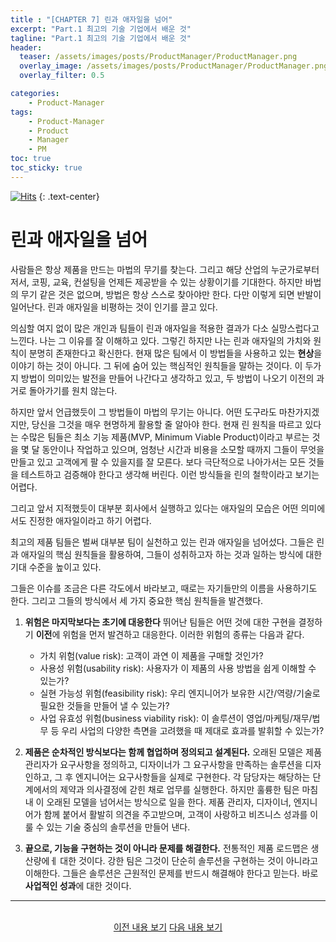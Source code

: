 ```yaml
---
title : "[CHAPTER 7] 린과 애자일을 넘어"
excerpt: "Part.1 최고의 기술 기업에서 배운 것"
tagline: "Part.1 최고의 기술 기업에서 배운 것"
header:
  teaser: /assets/images/posts/ProductManager/ProductManager.png
  overlay_image: /assets/images/posts/ProductManager/ProductManager.png
  overlay_filter: 0.5

categories:
    - Product-Manager
tags:
    - Product-Manager
    - Product
    - Manager
    - PM
toc: true
toc_sticky: true
---
```


[![Hits](https://hits.seeyoufarm.com/api/count/incr/badge.svg?url=https%3A%2F%2Fsanghyuk.dev%2Fproduct-manager%2F9%2F&count_bg=%23555555&title_bg=%230581A6&icon=&icon_color=%23E7E7E7&title=hits&edge_flat=false)](https://hits.seeyoufarm.com)
{: .text-center}

# 린과 애자일을 넘어

사람들은 항상 제품을 만드는 마법의 무기를 찾는다. 그리고 해당 산업의 누군가로부터 저서, 코핑, 교육, 컨설팅을 언제든 제공받을 수 있는 상황이기를 기대한다. 하지만 바법의 무기 같은 것은 없으며, 방법은 항상 스스로 찾아야만 한다. 다만 이렇게 되면 반발이 일어난다. 린과 애자일을 비평하는 것이 인기를 끌고 있다.

의심할 여지 없이 많은 개인과 팀들이 린과 애자일을 적용한 결과가 다소 실망스럽다고 느낀다. 나는 그 이유를 잘 이해하고 있다. 그렇긴 하지만 나는 린과 애자일의 가치와 원칙이 분명히 존재한다고 확신한다. 현재 많은 팀에서 이 방법들을 사용하고 있는 **현상**을 이야기 하는 것이 아니다. 그 뒤에 숨어 있는 핵심적인 원칙들을 말하는 것이다. 이 두가지 방법이 의미있는 발전을 만들어 나간다고 생각하고 있고, 두 방법이 나오기 이전의 과거로 돌아가기를 원치 않는다.

하지만 앞서 언급했듯이 그 방법들이 마법의 무기는 아니다. 어떤 도구라도 마찬가지겠지만, 당신을 그것을 매우 현명하게 활용할 줄 알아야 한다. 현재 린 원칙을 따르고 있다는 수많은 팀들은 최소 기능 제품(MVP, Minimum Viable Product)이라고 부르는 것을 몇 달 동안이나 작업하고 있으며, 엄청난 시간과 비용을 소모할 때까지 그들이 무엇을 만들고 있고 고객에게 팔 수 있을지를 잘 모른다. 보다 극단적으로 나아가서는 모든 것들을 테스트하고 검증해야 한다고 생각해 버린다. 이런 방식들을 린의 철학이라고 보기는 어렵다.

그리고 앞서 지적했듯이 대부분 회사에서 실행하고 있다는 애자일의 모습은 어떤 의미에서도 진정한 애자일이라고 하기 어렵다.

최고의 제품 팀들은 벌써 대부분 팀이 실천하고 있는 린과 애자일을 넘어섰다. 그들은 린과 애자일의 핵심 원칙들을 활용하여, 그들이 성취하고자 하는 것과 일하는 방식에 대한 기대 수준을 높이고 있다. 

그들은 이슈를 조금은 다른 각도에서 바라보고, 때로는 자기들만의 이름을 사용하기도 한다. 그리고 그들의 방식에서 세 가지 중요한 핵심 원칙들을 발견했다. 

1. **위험은 마지막보다는 초기에 대응한다** 뛰어난 팀들은 어떤 것에 대한 구현을 결정하기 **이전**에 위험을 먼저 발견하고 대응한다. 이러한 위험의 종류는 다음과 같다.

   - 가치 위험(value risk): 고객이 과연 이 제품을 구매할 것인가?
   - 사용성 위험(usability risk): 사용자가 이 제품의 사용 방법을 쉽게 이해할 수 있는가?
   - 실현 가능성 위험(feasibility risk): 우리 엔지니어가 보유한 시간/역량/기술로 필요한 것들을 만들어 낼 수 있는가?
   - 사업 유효성 위험(business viability risk): 이 솔루션이 영업/마케팅/재무/법무 등 우리 사업의 다양한 측면을 고려했을 때 제대로 효과를 발휘할 수 있는가?

2. **제품은 순차적인 방식보다는 함께 협업하며 정의되고 설계된다.** 오래된 모델은 제품 관리자가 요구사항을 정의하고, 디자이너가 그 요구사항을 만족하는 솔루션을 디자인하고, 그 후 엔지니어는 요구사항들을 실제로 구현한다. 각 담당자는 해당하는 단계에서의 제약과 의사결정에 갇힌 채로 업무를 실행한다. 하지만 훌륭한 팀은 마침내 이 오래된 모델을 넘어서는 방식으로 일을 한다. 제품 관리자, 디자이너, 엔지니어가 함께 붙어서 활발히 의견을 주고받으며, 고객이 사랑하고 비즈니스 성과를 이룰 수 있는 기술 중심의 솔루션을 만들어 낸다.

3. **끝으로, 기능을 구현하는 것이 아니라 문제를 해결한다.** 전통적인 제품 로드맵은 생산량에ㅔ 대한 것이다. 강한 팀은 그것이 단순히 솔루션을 구현하는 것이 아니라고 이해한다. 그들은 솔루션은 근원적인 문제를 반드시 해결해야 한다고 믿는다. 바로 **사업적인 성과**에 대한 것이다.

---

<br/>
<center>
<a href="https://sanghyuk.dev/Product-Manager/8/" class="btn btn--info">이전 내용 보기</a>
<a href="https://sanghyuk.dev/Product-Manager/10/" class="btn btn--info">다음 내용 보기</a>
</center>